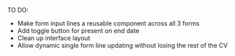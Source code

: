 TO DO: 
- Make form input lines a reusable component across all 3 forms
- Add toggle button for present on end date
- Clean up interface layout
- Allow dynamic single form line updating without losing the rest of the CV